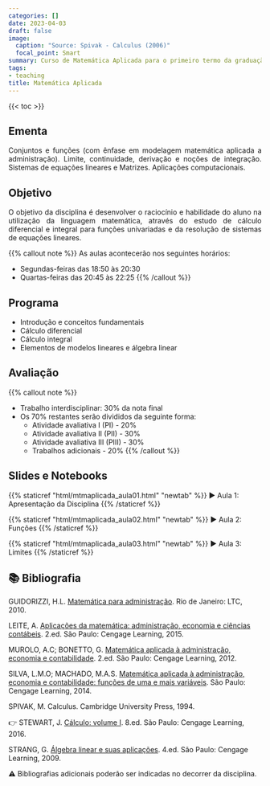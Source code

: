 ```yaml
---
categories: []
date: 2023-04-03
draft: false
image:
  caption: "Source: Spivak - Calculus (2006)"
  focal_point: Smart
summary: Curso de Matemática Aplicada para o primeiro termo da graduação de Administração Empresarial - UDESC.
tags:
- teaching
title: Matemática Aplicada
---
```


{{< toc >}}

## Ementa

<p align="justify">Conjuntos e funções (com ênfase em modelagem matemática aplicada a administração). Limite, continuidade, derivação e noções de integração. Sistemas de equações lineares e Matrizes. Aplicações computacionais.</p>

## Objetivo

<p align="justify">O objetivo da disciplina é desenvolver o raciocínio e habilidade do aluno na utilização da linguagem matemática, através do estudo de cálculo diferencial e integral para funções univariadas e da resolução de sistemas de equações lineares.</p>

{{% callout note %}}
As aulas acontecerão nos seguintes horários:
- Segundas-feiras das 18:50 às 20:30
- Quartas-feiras das 20:45 às 22:25
{{% /callout %}}

## Programa

- Introdução e conceitos fundamentais
- Cálculo diferencial
- Cálculo integral
- Elementos de modelos lineares e álgebra linear

## Avaliação

{{% callout note %}}
- Trabalho interdisciplinar: 30% da nota final
- Os 70% restantes serão divididos da seguinte forma:
    - Atividade avaliativa I (PI) - 20%
    - Atividade avaliativa II (PII) - 30%
    - Atividade avaliativa III (PIII) - 30%
    - Trabalhos adicionais - 20%
{{% /callout %}}

## Slides e Notebooks

{{% staticref "html/mtmaplicada_aula01.html" "newtab" %}} ▶️ Aula 1: Apresentação da Disciplina {{% /staticref %}}

{{% staticref "html/mtmaplicada_aula02.html" "newtab" %}} ▶️ Aula 2: Funções {{% /staticref %}}

{{% staticref "html/mtmaplicada_aula03.html" "newtab" %}} ▶️ Aula 3: Limites {{% /staticref %}}

## 📚 Bibliografia

GUIDORIZZI, H.L. [Matemática para administração](https://app.minhabiblioteca.com.br/reader/books/978-85-216-2778-4). Rio de Janeiro: LTC, 2010.

LEITE, A. [Aplicações da matemática: administração, economia e ciências contábeis](https://app.minhabiblioteca.com.br/reader/books/9788522122707). 2.ed. São Paulo: Cengage Learning, 2015.

MUROLO, A.C; BONETTO, G. [Matemática aplicada à administração, economia e contabilidade](https://app.minhabiblioteca.com.br/reader/books/9788522113392). 2.ed. São Paulo: Cengage Learning, 2012.

SILVA, L.M.O; MACHADO, M.A.S. [Matemática aplicada à administração, economia e contabilidade: funções de uma e mais variáveis](https://app.minhabiblioteca.com.br/reader/books/9788522126576). São Paulo: Cengage Learning, 2014.

SPIVAK, M. Calculus. Cambridge University Press, 1994.

👉 STEWART, J. [Cálculo: volume I](https://app.minhabiblioteca.com.br/reader/books/9788522126859). 8.ed. São Paulo: Cengage Learning, 2016.

STRANG, G. [Álgebra linear e suas aplicações](https://app.minhabiblioteca.com.br/reader/books/9788522118021). 4.ed. São Paulo: Cengage Learning, 2009.

⚠️ Bibliografias adicionais poderão ser indicadas no decorrer da disciplina.